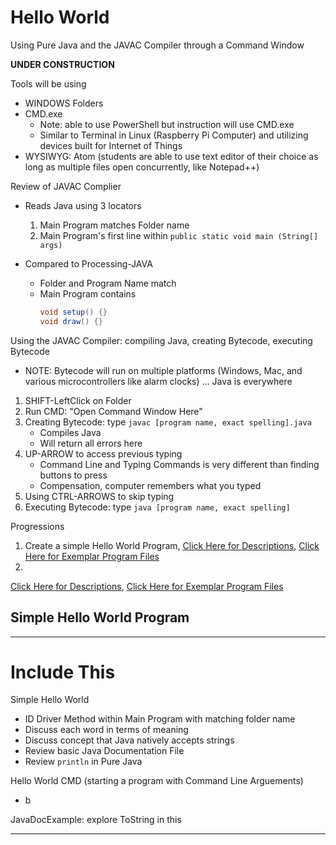 # Hello World
Using Pure Java and the JAVAC Compiler through a Command Window

**UNDER CONSTRUCTION**

Tools will be using
- WINDOWS Folders
- CMD.exe
  - Note: able to use PowerShell but instruction will use CMD.exe
  - Similar to Terminal in Linux (Raspberry Pi Computer) and utilizing devices built for Internet of Things
- WYSIWYG: Atom (students are able to use text editor of their choice as long as multiple files open concurrently, like Notepad++)

Review of JAVAC Complier
- Reads Java using 3 locators
  1. Main Program matches Folder name
  2. Main Program's first line within ```public static void main (String[] args)```

- Compared to Processing-JAVA
  - Folder and Program Name match
  - Main Program contains
    ```java
    void setup() {}
    void draw() {}
    ```

Using the JAVAC Compiler: compiling Java, creating Bytecode, executing Bytecode
- NOTE: Bytecode will run on multiple platforms (Windows, Mac, and various microcontrollers like alarm clocks) ... Java is everywhere
1. SHIFT-LeftClick on Folder
2. Run CMD: "Open Command Window Here"
3. Creating Bytecode: type ```javac [program name, exact spelling].java```
   - Compiles Java
   - Will return all errors here
4. UP-ARROW to access previous typing
   - Command Line and Typing Commands is very different than finding buttons to press
   - Compensation, computer remembers what you typed
5. Using CTRL-ARROWS to skip typing
5. Executing Bytecode: type ```java [program name, exact spelling]```

Progressions
1. Create a simple Hello World Program, <a href="">Click Here for Descriptions</a>, <a href="">Click Here for Exemplar Program Files</a>
2.
<a href="">Click Here for Descriptions</a>, <a href="">Click Here for Exemplar Program Files</a>

## Simple Hello World Program

---

# Include This

Simple Hello World
- ID Driver Method within Main Program with matching folder name
- Discuss each word in terms of meaning
- Discuss concept that Java natively accepts strings
- Review basic Java Documentation File
- Review ```println``` in Pure Java

Hello World CMD (starting a program with Command Line Arguements)
- b

JavaDocExample: explore ToString in this


---
